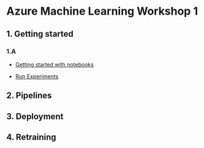 # Azure Machine Learning Workshop 1



## 1. Getting started 
    
### 1.A 
* [Getting started with notebooks](../code/Get%20Started%20with%20Notebooks.ipynb)

* [Run Experiments](../code/Run%20Experiments.ipynb)


## 2. Pipelines

## 3. Deployment

## 4. Retraining
